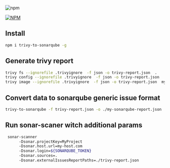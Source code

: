 ![npm](https://img.shields.io/npm/dw/trivy-to-sonarqube)

[![NPM](https://nodei.co/npm/trivy-to-sonarqube.png)](https://nodei.co/npm/trivy-to-sonarqube/)
## Install

```bash
npm i trivy-to-sonarqube -g
```


## Generate trivy report 
```bash
trivy fs --ignorefile .trivyignore  -f json -o trivy-report.json  .
trivy config --ignorefile .trivyignore  -f json -o trivy-report.json  .
trivy image --ignorefile .trivyignore  -f json -o trivy-report.json  my-docker-image


```

## Convert data to sonarqube generic issue format 

```bash 
trivy-to-sonarqube -f trivy-report.json -o ./my-sonarqube-report.json

```


## Run sonar-scaner witch additional params
```bash
 sonar-scanner 
      -Dsonar.projectKey=MyProject
      -Dsonar.host.url=my-host.com
      -Dsonar.login=${SONARQUBE_TOKEN}
      -Dsonar.sources=.
      -Dsonar.externalIssuesReportPaths=./trivy-report.json


```
